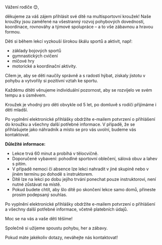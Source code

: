 Vážení rodiče 😊,

děkujeme za váš zájem přihlásit své dítě na multisportovní kroužek!
Naše kroužky jsou zaměřené na všestranný rozvoj pohybových dovedností, koordinace, rovnováhy a týmové spolupráce – a to vše zábavnou a hravou formou.

Děti si během lekcí vyzkouší širokou škálu sportů a aktivit, např: 

- základy bojových sportů
- gymnastických cvičení
- míčové hry 
- motorické a koordinační aktivity. 

Cílem je, aby se děti naučily správně a s radostí hýbat, získaly jistotu v pohybu a vytvořily si pozitivní vztah ke sportu.

Každému dítěti věnujeme individuální pozornost, aby se rozvíjelo ve svém tempu a s úsměvem.

Kroužek je vhodný pro děti obvykle od 5 let, po domluvě s rodiči přijímáme i děti mladší.

Po vyplnění elektronické přihlášky obdržíte e-mailem potvrzení o přihlášení do kroužku a všechny další potřebné informace. V případě, že se přihlašujete jako náhradník a místo se pro vás uvolní, budeme vás kontaktovat.

**Důležité informace:**
- Lekce trvá 60 minut a probíhá v tělocvičně.
- Doporučené vybavení: pohodlné sportovní oblečení, sálová obuv a lahev s pitím.
- V případě nemoci či absence lze lekci nahradit v jiné skupině nebo v jiném termínu po dohodě s instruktorem.
- Dítě lze na lekci po dobu jejího trvání ponechat pouze instruktorovi, není nutné zůstávat na místě.
- Pokud budete chtít, aby šlo dítě po skončení lekce samo domů, přineste prosím podepsaný souhlas.

Po vyplnění elektronické přihlášky obdržíte e-mailem potvrzení o přihlášení a všechny další potřebné informace, včetně platebních údajů.

Moc se na vás a vaše děti těšíme!

Společně si užijeme spoustu pohybu, her a zábavy.

Pokud máte jakékoliv dotazy, neváhejte nás kontaktovat!
